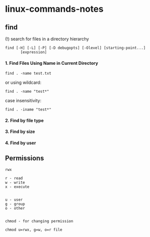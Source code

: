 # linux-commands-notes

## find

(!) search for files in a directory hierarchy

```
find [-H] [-L] [-P] [-D debugopts] [-Olevel] [starting-point...]
       [expression]
```

#### 1. Find Files Using Name in Current Directory

```
find . -name test.txt
```

or using wildcard:

```
find . -name "test*"
```

case insensitivity: 

```
find . -iname "test*"
```

#### 2. Find by file type


#### 3. Find by size


#### 4. Find by user


## Permissions

```
rwx

r - read
w - write
x - execute


u - user
g - group
o - other


chmod - for changing permission

chmod u=rwx, g=w, o=r file
``` 

